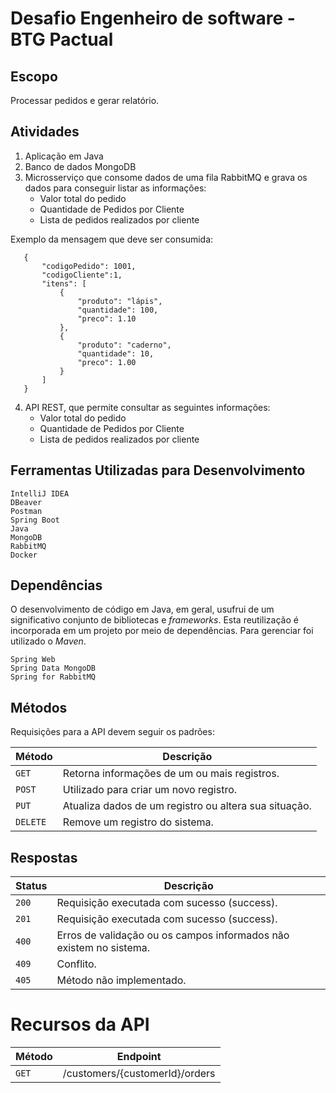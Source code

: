 # Desafio Engenheiro de software - BTG Pactual

## Escopo
Processar pedidos e gerar relatório.

## Atividades
1. Aplicação em Java
2. Banco de dados MongoDB
3. Microsserviço que consome dados de uma fila RabbitMQ e grava os dados para conseguir listar as informações:
   - Valor total do pedido
   - Quantidade de Pedidos por Cliente
   - Lista de pedidos realizados por cliente

Exemplo da mensagem que deve ser consumida:

```
   {
       "codigoPedido": 1001,
       "codigoCliente":1,
       "itens": [
           {
               "produto": "lápis",
               "quantidade": 100,
               "preco": 1.10
           },
           {
               "produto": "caderno",
               "quantidade": 10,
               "preco": 1.00
           }
       ]
   }
```

4. API REST, que permite consultar as seguintes informações:
   - Valor total do pedido
   - Quantidade de Pedidos por Cliente
   - Lista de pedidos realizados por cliente

## **Ferramentas Utilizadas para Desenvolvimento**

```
IntelliJ IDEA
DBeaver
Postman
Spring Boot   
Java
MongoDB
RabbitMQ
Docker
```

## **Dependências**

O desenvolvimento de código em Java, em geral, usufrui de um significativo conjunto de bibliotecas e _frameworks_. Esta
reutilização é incorporada em um projeto por meio de dependências. Para gerenciar foi utilizado o _Maven_.

```
Spring Web
Spring Data MongoDB
Spring for RabbitMQ
```

## **Métodos**

Requisições para a API devem seguir os padrões:

| Método | Descrição |
|---|---|
| `GET` | Retorna informações de um ou mais registros. |
| `POST` | Utilizado para criar um novo registro. |
| `PUT` | Atualiza dados de um registro ou altera sua situação. |
| `DELETE` | Remove um registro do sistema. |

## **Respostas**

| Status | Descrição                                                          |
|--------|--------------------------------------------------------------------|
| `200`  | Requisição executada com sucesso (success).                        |
| `201`  | Requisição executada com sucesso (success).                        |
| `400`  | Erros de validação ou os campos informados não existem no sistema. |
| `409`  | Conflito.                                                          |
| `405`  | Método não implementado.                                           |

# **Recursos da API**

| Método     | Endpoint                                             |
|------------|---------------------------------------------------|
| `GET`      | /customers/{customerId}/orders                    |
